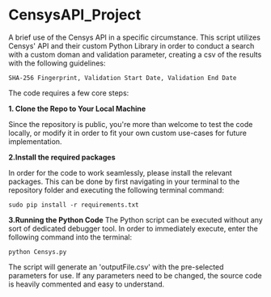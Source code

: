 # CensysAPI_Project
A brief use of the Censys API in a specific circumstance.
This script utilizes Censys' API and their custom Python Library in order to 
conduct a search with a custom doman and validation parameter, creating a csv of the results 
with the following guidelines:

`SHA-256 Fingerprint, Validation Start Date, Validation End Date`

The code requires a few core steps:

**1. Clone the Repo to Your Local Machine**

Since the repository is public, you're more than welcome to test the code locally, or modify it
in order to fit your own custom use-cases for future implementation.

**2.Install the required packages**

In order for the code to work seamlessly, please install the relevant packages. This can be done by
first navigating in your terminal to the repository folder and
executing the following terminal command:

`sudo pip install -r requirements.txt`

**3.Running the Python Code**
The Python script can be executed without any sort of dedicated debugger tool. In order to immediately execute,
enter the following command into the terminal:

`python Censys.py`

The script will generate an 'outputFile.csv' with the pre-selected parameters for use. If any parameters need to be changed,
the source code is heavily commented and easy to understand.
